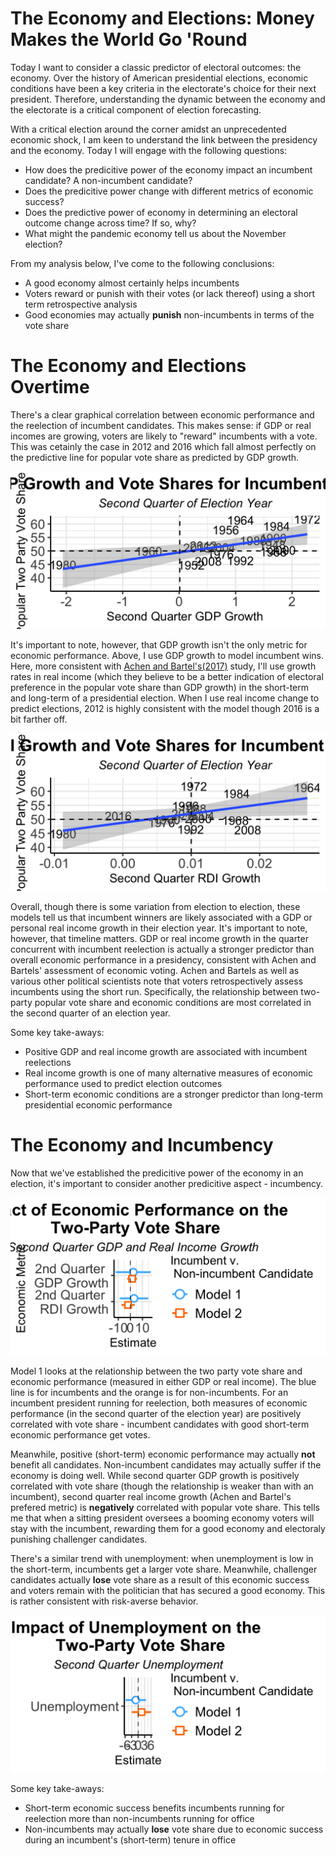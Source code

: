 # The Economy and Elections: Money Makes the World Go 'Round
Today I want to consider a classic predictor of electoral outcomes: the economy. Over the history of American presidential elections, economic conditions have been a key criteria in the electorate's choice for their next president. Therefore, understanding the dynamic between the economy and the electorate is a critical component of election forecasting. 

With a critical election around the corner amidst an unprecedented economic shock, I am keen to understand the link between the presidency and the economy. Today I will engage with the following questions:
- How does the predicitive power of the economy impact an incumbent candidate? A non-incumbent candidate? 
- Does the predicitive power change with different metrics of economic success? 
- Does the predictive power of economy in determining an electoral outcome change across time? If so, why? 
- What might the pandemic economy tell us about the November election?

From my analysis below, I've come to the following conclusions: 
- A good economy almost certainly helps incumbents 
- Voters reward or punish with their votes (or lack thereof) using a short term retrospective analysis
- Good economies may actually **punish** non-incumbents in terms of the vote share
  

# The Economy and Elections Overtime
There's a clear graphical correlation between economic performance and the reelection of incumbent candidates. This makes sense: if GDP or real incomes are growing, voters are likely to "reward" incumbents with a vote. This was cetainly the case in 2012 and 2016 which fall almost perfectly on the predictive line for popular vote share as predicted by GDP growth. 

![](../images/GDP_pv2p.png)

It's important to note, however, that GDP growth isn't the only metric for economic performance. Above, I use GDP growth to model incumbent wins. Here, more consistent with [Achen and Bartel's(2017)](https://muse-jhu-edu.ezp-prod1.hul.harvard.edu/book/64646) study, I'll use growth rates in real income (which they believe to be a better indication of electoral preference in the popular vote share than GDP growth) in the short-term and long-term of a presidential election. When I use real income change to predict elections, 2012 is highly consistent with the model though 2016 is a bit farther off. 

![](../images/RDI_pv2p.png)

Overall, though there is some variation from election to election, these models tell us that incumbent winners are likely associated with a GDP or personal real income growth in their election year. It's important to note, however, that timeline matters. GDP or real income growth in the quarter concurrent with incumbent reelection is actually a stronger predictor than overall economic performance in a presidency, consistent with Achen and Bartels' assessment of economic voting. Achen and Bartels as well as various other political scientists note that voters retrospectively assess incumbents using the short run. Specifically, the relationship between two-party popular vote share and economic conditions are most correlated in the second quarter of an election year. 

Some key take-aways: 
- Positive GDP and real income growth are associated with incumbent reelections 
- Real income growth is one of many alternative measures of economic performance used to predict election outcomes
- Short-term economic conditions are a stronger predictor than long-term presidential economic performance

# The Economy and Incumbency 
Now that we've established the predicitive power of the economy in an election, it's important to consider another predicitive aspect - incumbency. 

![](../images/GDP_RDI_model.png)

Model 1 looks at the relationship between the two party vote share and economic performance (measured in either GDP or real income). The blue line is for incumbents and the orange is for non-incumbents. For an incumbent president running for reelection, both measures of economic performance (in the second quarter of the election year) are positively correlated with vote share - incumbent candidates with good short-term economic performance get votes. 

Meanwhile, positive (short-term) economic performance may actually **not** benefit all candidates. Non-incumbent candidates may actually suffer if the economy is doing well. While second quarter GDP growth is positively correlated with vote share (though the relationship is weaker than with an incumbent), second quarter real income growth (Achen and Bartel's prefered metric) is **negatively** correlated with popular vote share. This tells me that when a sitting president oversees a booming economy voters will stay with the incumbent, rewarding them for a good economy and electoraly punishing challenger candidates. 

There's a similar trend with unemployment: when unemployment is low in the short-term, incumbents get a larger vote share. Meanwhile, challenger candidates actually **lose** vote share as a result of this economic success and voters remain with the politician that has secured a good economy. This is rather consistent with risk-averse behavior. 

![](../images/UE_model.png)

Some key take-aways:
- Short-term economic success benefits incumbents running for reelection more than non-incumbents running for office 
- Non-incumbents may actually **lose** vote share due to economic success during an incumbent's (short-term) tenure in office





